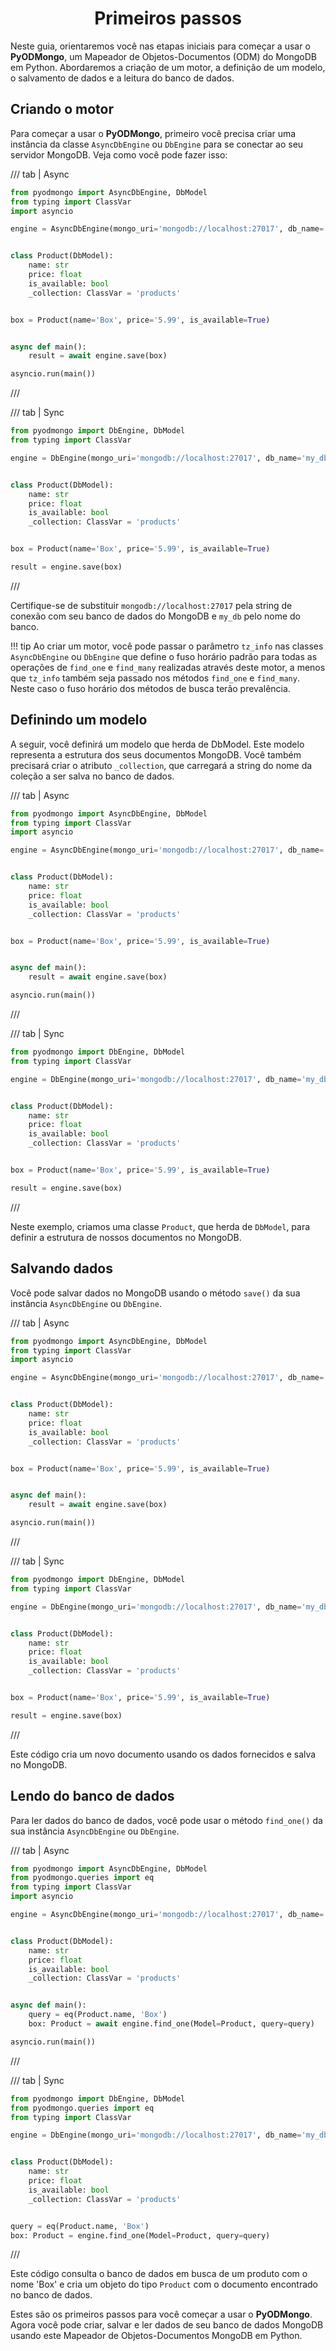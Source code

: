 # <center>Primeiros passos</center>

Neste guia, orientaremos você nas etapas iniciais para começar a usar o **PyODMongo**, um Mapeador de Objetos-Documentos (ODM) do MongoDB em Python. Abordaremos a criação de um motor, a definição de um modelo, o salvamento de dados e a leitura do banco de dados.

## Criando o motor

Para começar a usar o **PyODMongo**, primeiro você precisa criar uma instância da classe `AsyncDbEngine` ou `DbEngine` para se conectar ao seu servidor MongoDB. Veja como você pode fazer isso:

/// tab | Async
```python hl_lines="5"
from pyodmongo import AsyncDbEngine, DbModel
from typing import ClassVar
import asyncio

engine = AsyncDbEngine(mongo_uri='mongodb://localhost:27017', db_name='my_db')


class Product(DbModel):
    name: str
    price: float
    is_available: bool
    _collection: ClassVar = 'products'


box = Product(name='Box', price='5.99', is_available=True)


async def main():
    result = await engine.save(box)

asyncio.run(main())
```
///

/// tab | Sync
```python hl_lines="4"
from pyodmongo import DbEngine, DbModel
from typing import ClassVar

engine = DbEngine(mongo_uri='mongodb://localhost:27017', db_name='my_db')


class Product(DbModel):
    name: str
    price: float
    is_available: bool
    _collection: ClassVar = 'products'


box = Product(name='Box', price='5.99', is_available=True)

result = engine.save(box)
```
///

Certifique-se de substituir `mongodb://localhost:27017` pela string de conexão com seu banco de dados do MongoDB e `my_db` pelo nome do banco.

!!! tip
    Ao criar um motor, você pode passar o parâmetro `tz_info` nas classes `AsyncDbEngine` ou `DbEngine` que define o fuso horário padrão para todas as operações de `find_one` e `find_many` realizadas através deste motor, a menos que `tz_info` também seja passado nos métodos `find_one` e `find_many`. Neste caso o fuso horário dos métodos de busca terão prevalência.

## Definindo um modelo
A seguir, você definirá um modelo que herda de DbModel. Este modelo representa a estrutura dos seus documentos MongoDB. Você também precisará criar o atributo `_collection`, que carregará a string do nome da coleção a ser salva no banco de dados.

/// tab | Async
```python hl_lines="8 12"
from pyodmongo import AsyncDbEngine, DbModel
from typing import ClassVar
import asyncio

engine = AsyncDbEngine(mongo_uri='mongodb://localhost:27017', db_name='my_db')


class Product(DbModel):
    name: str
    price: float
    is_available: bool
    _collection: ClassVar = 'products'


box = Product(name='Box', price='5.99', is_available=True)


async def main():
    result = await engine.save(box)

asyncio.run(main())
```
///

/// tab | Sync
```python hl_lines="7 11"
from pyodmongo import DbEngine, DbModel
from typing import ClassVar

engine = DbEngine(mongo_uri='mongodb://localhost:27017', db_name='my_db')


class Product(DbModel):
    name: str
    price: float
    is_available: bool
    _collection: ClassVar = 'products'


box = Product(name='Box', price='5.99', is_available=True)

result = engine.save(box)
```
///

Neste exemplo, criamos uma classe `Product`, que herda de `DbModel`, para definir a estrutura de nossos documentos no MongoDB.

## Salvando dados
Você pode salvar dados no MongoDB usando o método `save()` da sua instância `AsyncDbEngine` ou `DbEngine`.

/// tab | Async
```python hl_lines="19"
from pyodmongo import AsyncDbEngine, DbModel
from typing import ClassVar
import asyncio

engine = AsyncDbEngine(mongo_uri='mongodb://localhost:27017', db_name='my_db')


class Product(DbModel):
    name: str
    price: float
    is_available: bool
    _collection: ClassVar = 'products'


box = Product(name='Box', price='5.99', is_available=True)


async def main():
    result = await engine.save(box)

asyncio.run(main())
```
///

/// tab | Sync
```python hl_lines="16"
from pyodmongo import DbEngine, DbModel
from typing import ClassVar

engine = DbEngine(mongo_uri='mongodb://localhost:27017', db_name='my_db')


class Product(DbModel):
    name: str
    price: float
    is_available: bool
    _collection: ClassVar = 'products'


box = Product(name='Box', price='5.99', is_available=True)

result = engine.save(box)
```
///

Este código cria um novo documento usando os dados fornecidos e salva no MongoDB.

## Lendo do banco de dados
Para ler dados do banco de dados, você pode usar o método `find_one()` da sua instância `AsyncDbEngine` ou `DbEngine`.

/// tab | Async
```python hl_lines="18"
from pyodmongo import AsyncDbEngine, DbModel
from pyodmongo.queries import eq
from typing import ClassVar
import asyncio

engine = AsyncDbEngine(mongo_uri='mongodb://localhost:27017', db_name='my_db')


class Product(DbModel):
    name: str
    price: float
    is_available: bool
    _collection: ClassVar = 'products'


async def main():
    query = eq(Product.name, 'Box')
    box: Product = await engine.find_one(Model=Product, query=query)

asyncio.run(main())
```
///

/// tab | Sync
```python hl_lines="16"
from pyodmongo import DbEngine, DbModel
from pyodmongo.queries import eq
from typing import ClassVar

engine = DbEngine(mongo_uri='mongodb://localhost:27017', db_name='my_db')


class Product(DbModel):
    name: str
    price: float
    is_available: bool
    _collection: ClassVar = 'products'


query = eq(Product.name, 'Box')
box: Product = engine.find_one(Model=Product, query=query)
```
///

Este código consulta o banco de dados em busca de um produto com o nome 'Box' e cria um objeto do tipo `Product` com o documento encontrado no banco de dados.

Estes são os primeiros passos para você começar a usar o **PyODMongo**. Agora você pode criar, salvar e ler dados de seu banco de dados MongoDB usando este Mapeador de Objetos-Documentos MongoDB em Python.